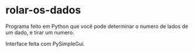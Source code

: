 # rolar-os-dados
Programa feito em Python que você pode determinar o numero de lados de um dado, e tirar um numero.

Interface feita com PySimpleGui.
